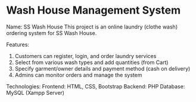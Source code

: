 # Wash House Management System
Name: SS Wash House
This project is an online laundry (clothe wash) ordering system for SS Wash House.

Features:
1. Customers can register, login, and order laundry services
2. Select from various wash types and add quantities (from Cart)
3. Specify garment/owner details and payment method (cash on delivery)
4. Admins can monitor orders and manage the system

Technologies:
Frontend: HTML, CSS, Bootstrap
Backend: PHP
Database: MySQL (Xampp Server)
